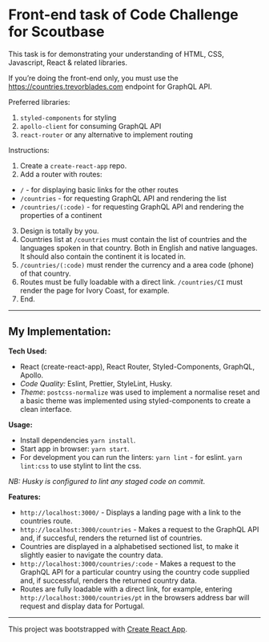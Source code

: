 # Front-end task of Code Challenge for Scoutbase

This task is for demonstrating your understanding of HTML, CSS, Javascript, React & related libraries.

If you’re doing the front-end only, you must use the https://countries.trevorblades.com endpoint for GraphQL API.

Preferred libraries:

1. `styled-components` for styling
2. `apollo-client` for consuming GraphQL API
3. `react-router` or any alternative to implement routing

Instructions:

1. Create a `create-react-app` repo.
2. Add a router with routes:

- `/` - for displaying basic links for the other routes
- `/countries` - for requesting GraphQL API and rendering the list
- `/countries/(:code)` - for requesting GraphQL API and rendering the properties of a continent

3. Design is totally by you.
4. Countries list at `/countries` must contain the list of countries and the languages spoken in that country. Both in English and native languages. It should also contain the continent it is located in.
5. `/countries/(:code)` must render the currency and a area code (phone) of that country.
6. Routes must be fully loadable with a direct link. `/countries/CI` must render the page for Ivory Coast, for example.
7. End.

---

## My Implementation:

**Tech Used:**

- React (create-react-app), React Router, Styled-Components, GraphQL, Apollo.
- _Code Quality:_ Eslint, Prettier, StyleLint, Husky.
- _Theme_: `postcss-normalize` was used to implement a normalise reset and a basic theme was implemented using styled-components to create a clean interface.

**Usage:**

- Install dependencies `yarn install`.
- Start app in browser: `yarn start`.
- For development you can run the linters:
  `yarn lint` - for eslint.
  `yarn lint:css` to use stylint to lint the css.

_NB: Husky is configured to lint any staged code on commit_.

**Features:**

- `http://localhost:3000/` - Displays a landing page with a link to the countries route.
- `http://localhost:3000/countries` - Makes a request to the GraphQL API and, if succesful, renders the returned list of countries.
- Countries are displayed in a alphabetised sectioned list, to make it slightly easier to navigate the country data.
- `http://localhost:3000/countries/:code` - Makes a request to the GraphQL API for a particular country using the country code supplied and, if successful, renders the returned country data.
- Routes are fully loadable with a direct link, for example, entering `http://localhost:3000/countries/pt` in the browsers address bar will request and display data for Portugal.

---

This project was bootstrapped with [Create React App](https://github.com/facebook/create-react-app).
